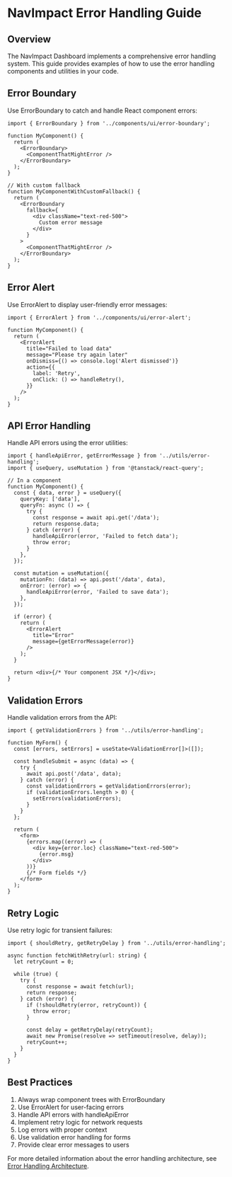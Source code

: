 # NavImpact Error Handling Guide

## Overview

The NavImpact Dashboard implements a comprehensive error handling system. This guide provides examples of how to use the error handling components and utilities in your code.

## Error Boundary

Use ErrorBoundary to catch and handle React component errors:

```tsx
import { ErrorBoundary } from '../components/ui/error-boundary';

function MyComponent() {
  return (
    <ErrorBoundary>
      <ComponentThatMightError />
    </ErrorBoundary>
  );
}

// With custom fallback
function MyComponentWithCustomFallback() {
  return (
    <ErrorBoundary
      fallback={
        <div className="text-red-500">
          Custom error message
        </div>
      }
    >
      <ComponentThatMightError />
    </ErrorBoundary>
  );
}
```

## Error Alert

Use ErrorAlert to display user-friendly error messages:

```tsx
import { ErrorAlert } from '../components/ui/error-alert';

function MyComponent() {
  return (
    <ErrorAlert
      title="Failed to load data"
      message="Please try again later"
      onDismiss={() => console.log('Alert dismissed')}
      action={{
        label: 'Retry',
        onClick: () => handleRetry(),
      }}
    />
  );
}
```

## API Error Handling

Handle API errors using the error utilities:

```tsx
import { handleApiError, getErrorMessage } from '../utils/error-handling';
import { useQuery, useMutation } from '@tanstack/react-query';

// In a component
function MyComponent() {
  const { data, error } = useQuery({
    queryKey: ['data'],
    queryFn: async () => {
      try {
        const response = await api.get('/data');
        return response.data;
      } catch (error) {
        handleApiError(error, 'Failed to fetch data');
        throw error;
      }
    },
  });

  const mutation = useMutation({
    mutationFn: (data) => api.post('/data', data),
    onError: (error) => {
      handleApiError(error, 'Failed to save data');
    },
  });

  if (error) {
    return (
      <ErrorAlert
        title="Error"
        message={getErrorMessage(error)}
      />
    );
  }

  return <div>{/* Your component JSX */}</div>;
}
```

## Validation Errors

Handle validation errors from the API:

```tsx
import { getValidationErrors } from '../utils/error-handling';

function MyForm() {
  const [errors, setErrors] = useState<ValidationError[]>([]);

  const handleSubmit = async (data) => {
    try {
      await api.post('/data', data);
    } catch (error) {
      const validationErrors = getValidationErrors(error);
      if (validationErrors.length > 0) {
        setErrors(validationErrors);
      }
    }
  };

  return (
    <form>
      {errors.map((error) => (
        <div key={error.loc} className="text-red-500">
          {error.msg}
        </div>
      ))}
      {/* Form fields */}
    </form>
  );
}
```

## Retry Logic

Use retry logic for transient failures:

```tsx
import { shouldRetry, getRetryDelay } from '../utils/error-handling';

async function fetchWithRetry(url: string) {
  let retryCount = 0;

  while (true) {
    try {
      const response = await fetch(url);
      return response;
    } catch (error) {
      if (!shouldRetry(error, retryCount)) {
        throw error;
      }

      const delay = getRetryDelay(retryCount);
      await new Promise(resolve => setTimeout(resolve, delay));
      retryCount++;
    }
  }
}
```

## Best Practices

1. Always wrap component trees with ErrorBoundary
2. Use ErrorAlert for user-facing errors
3. Handle API errors with handleApiError
4. Implement retry logic for network requests
5. Log errors with proper context
6. Use validation error handling for forms
7. Provide clear error messages to users

For more detailed information about the error handling architecture, see [Error Handling Architecture](docs/architecture/error-handling.md). 